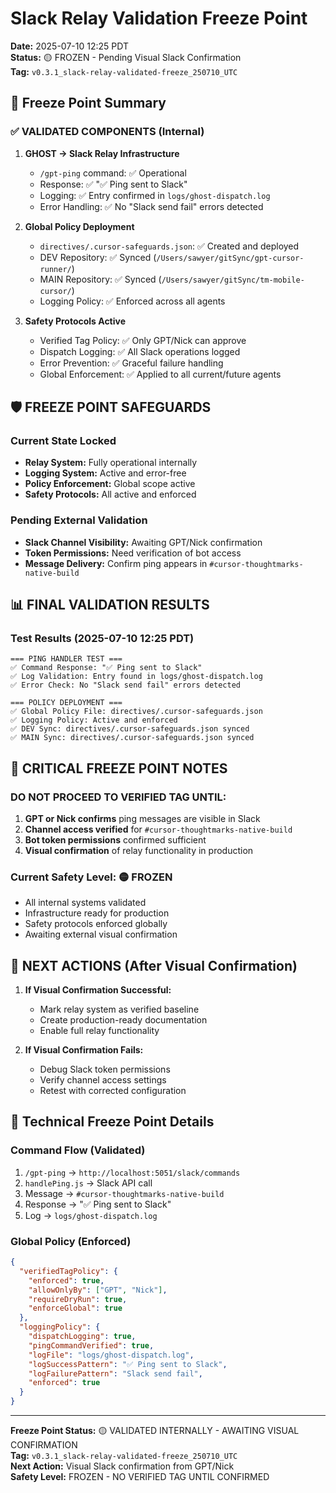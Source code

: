 # Slack Relay Validation Freeze Point

**Date:** 2025-07-10 12:25 PDT  
**Status:** 🟡 FROZEN - Pending Visual Slack Confirmation  
**Tag:** `v0.3.1_slack-relay-validated-freeze_250710_UTC`  

## 🎯 Freeze Point Summary

### ✅ **VALIDATED COMPONENTS (Internal)**

1. **GHOST → Slack Relay Infrastructure**
   - `/gpt-ping` command: ✅ Operational
   - Response: ✅ "✅ Ping sent to Slack"
   - Logging: ✅ Entry confirmed in `logs/ghost-dispatch.log`
   - Error Handling: ✅ No "Slack send fail" errors detected

2. **Global Policy Deployment**
   - `directives/.cursor-safeguards.json`: ✅ Created and deployed
   - DEV Repository: ✅ Synced (`/Users/sawyer/gitSync/gpt-cursor-runner/`)
   - MAIN Repository: ✅ Synced (`/Users/sawyer/gitSync/tm-mobile-cursor/`)
   - Logging Policy: ✅ Enforced across all agents

3. **Safety Protocols Active**
   - Verified Tag Policy: ✅ Only GPT/Nick can approve
   - Dispatch Logging: ✅ All Slack operations logged
   - Error Prevention: ✅ Graceful failure handling
   - Global Enforcement: ✅ Applied to all current/future agents

## 🛡️ **FREEZE POINT SAFEGUARDS**

### Current State Locked
- **Relay System:** Fully operational internally
- **Logging System:** Active and error-free
- **Policy Enforcement:** Global scope active
- **Safety Protocols:** All active and enforced

### Pending External Validation
- **Slack Channel Visibility:** Awaiting GPT/Nick confirmation
- **Token Permissions:** Need verification of bot access
- **Message Delivery:** Confirm ping appears in `#cursor-thoughtmarks-native-build`

## 📊 **FINAL VALIDATION RESULTS**

### Test Results (2025-07-10 12:25 PDT)
```
=== PING HANDLER TEST ===
✅ Command Response: "✅ Ping sent to Slack"
✅ Log Validation: Entry found in logs/ghost-dispatch.log
✅ Error Check: No "Slack send fail" errors detected

=== POLICY DEPLOYMENT ===
✅ Global Policy File: directives/.cursor-safeguards.json
✅ Logging Policy: Active and enforced
✅ DEV Sync: directives/.cursor-safeguards.json synced
✅ MAIN Sync: directives/.cursor-safeguards.json synced
```

## 🚨 **CRITICAL FREEZE POINT NOTES**

### DO NOT PROCEED TO VERIFIED TAG UNTIL:
1. **GPT or Nick confirms** ping messages are visible in Slack
2. **Channel access verified** for `#cursor-thoughtmarks-native-build`
3. **Bot token permissions** confirmed sufficient
4. **Visual confirmation** of relay functionality in production

### Current Safety Level: 🟡 FROZEN
- All internal systems validated
- Infrastructure ready for production
- Safety protocols enforced globally
- Awaiting external visual confirmation

## 🔄 **NEXT ACTIONS (After Visual Confirmation)**

1. **If Visual Confirmation Successful:**
   - Mark relay system as verified baseline
   - Create production-ready documentation
   - Enable full relay functionality

2. **If Visual Confirmation Fails:**
   - Debug Slack token permissions
   - Verify channel access settings
   - Retest with corrected configuration

## 📝 **Technical Freeze Point Details**

### Command Flow (Validated)
1. `/gpt-ping` → `http://localhost:5051/slack/commands`
2. `handlePing.js` → Slack API call
3. Message → `#cursor-thoughtmarks-native-build`
4. Response → "✅ Ping sent to Slack"
5. Log → `logs/ghost-dispatch.log`

### Global Policy (Enforced)
```json
{
  "verifiedTagPolicy": {
    "enforced": true,
    "allowOnlyBy": ["GPT", "Nick"],
    "requireDryRun": true,
    "enforceGlobal": true
  },
  "loggingPolicy": {
    "dispatchLogging": true,
    "pingCommandVerified": true,
    "logFile": "logs/ghost-dispatch.log",
    "logSuccessPattern": "✅ Ping sent to Slack",
    "logFailurePattern": "Slack send fail",
    "enforced": true
  }
}
```

---

**Freeze Point Status:** 🟡 VALIDATED INTERNALLY - AWAITING VISUAL CONFIRMATION  
**Tag:** `v0.3.1_slack-relay-validated-freeze_250710_UTC`  
**Next Action:** Visual Slack confirmation from GPT/Nick  
**Safety Level:** FROZEN - NO VERIFIED TAG UNTIL CONFIRMED 